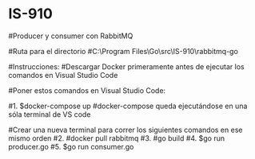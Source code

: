 # IS-910
#Producer y consumer con RabbitMQ

#Ruta para el directorio
#C:\Program Files\Go\src\IS-910\rabbitmq-go

#Instrucciones:
#Descargar Docker primeramente antes de ejecutar los comandos en Visual Studio Code

#Poner estos comandos en Visual Studio Code:

#1.  $docker-compose up
#docker-compose queda ejecutándose en una sóla terminal de VS code

#Crear una nueva terminal para correr los siguientes comandos en ese mismo orden
#2.  #docker pull rabbitmq
#3.  #go build
#4.  $go run producer.go
#5.  $go run consumer.go
